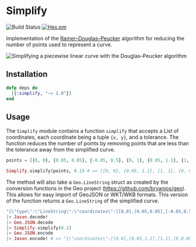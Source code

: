 # Simplify

![Build Status](https://github.com/pkinney/topo/actions/workflows/ci.yaml/badge.svg)
[![Hex.pm](https://img.shields.io/hexpm/v/simplify.svg)](https://hex.pm/packages/simplify)

Implementation of the [Ramer–Douglas–Peucker](https://en.wikipedia.org/wiki/Ramer%E2%80%93Douglas%E2%80%93Peucker_algorithm)
algorithm for reducing the number of points used to represent a curve.

![Simplifying a piecewise linear curve with the Douglas–Peucker algorithm](https://upload.wikimedia.org/wikipedia/commons/3/30/Douglas-Peucker_animated.gif)

## Installation

```elixir
defp deps do
  [{:simplify, "~> 1.0"}]
end
```

## Usage

The `Simplify` module contains a function `simplify` that accepts a List of
coordinates, each coordinate being a tuple `{x, y}`, and a tolerance. The
function reduces the number of points by removing points that are less than
the tolerance away from the simplified curve.

```elixir
points = [{0, 0}, {0.05, 0.05}, {-0.05, 0.5}, {0, 1}, {0.05, 1.1}, {1, 1}, {0.5, 0.5}, {0, 0.0001}]

Simplify.simplify(points, 0.1) # => [{0, 0}, {0.05, 1.1}, {1, 1}, {0, 0.0001}]
```

The method will also take a `Geo.LineString` struct as created by the conversion
functions in the Geo project (https://github.com/bryanjos/geo). This allows
for easy import of GeoJSON or WKT/WKB formats. This version of the function
returns a `Geo.LineString` of the simplified curve.

```elixir
"{\"type\":\"LineString\":\"coordinates\":[[0,0],[0.05,0.05],[-0.05,0.5],[0,1],[0.05,1.1],[1,1],[0.5,0.5],[0,0.0001]]"
|> Jason.decode!
|> Geo.JSON.decode
|> Simplify.simplify(0.1)
|> Geo.JSON.encode
|> Jason.encode! # => "{\"coordinates\":[[0,0],[0.05,1.1],[1,1],[0,0.0001]],\"type\":\"LineString\"}"
```

